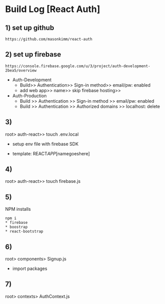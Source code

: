 # Build Log [React Auth]

## 1) set up github

```
https://github.com/masonkimm/react-auth
```

## 2) set up firebase

```
https://console.firebase.google.com/u/3/project/auth-development-2bea5/overview
```

- Auth-Development
  - Build>> Authentication>> Sign-in method>> email/pw: enabled
  - add web app>> name>> skip firebase hosting>>
- Auth-Production
  - Build >> Authentication >> Sign-in method >> email/pw: enabled
  - Build >> Authentication >> Authorized domains >> localhost: delete

## 3)

root> auth-react>> touch .env.local

- setup env file with firebase SDK

* template: REACT*APP*[namegoeshere]

## 4)

root> auth-react>> touch firebase.js

## 5)

NPM installs

```
npm i
* firebase
* boostrap
* react-bootstrap
```

## 6)

root> components> Signup.js

- import packages

## 7)

root> contexts> AuthContext.js
